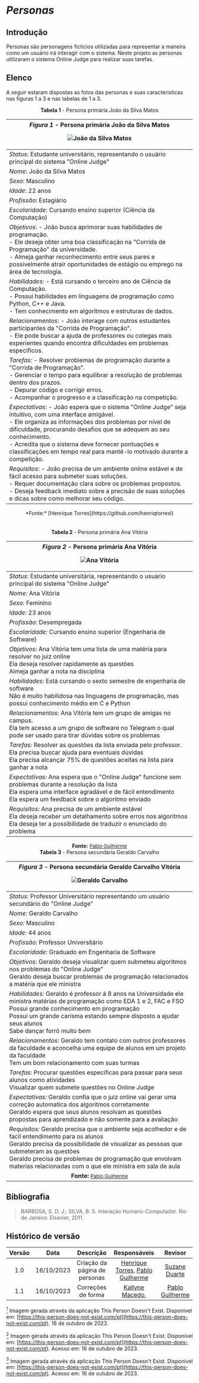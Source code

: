 # _Personas_

## Introdução

Personas são personagens ficticios utilizadas para representar a maneira como um usuário irá interagir com o sistema. Neste projeto as personas utilizaram o sistema Online Judge para realizar suas tarefas.

## Elenco

A seguir estaram dispostas as fotos das personas e suas caracteristicas nas figuras 1 a 3 e nas tabelas de 1 a 3.

<center><b>Tabela 1</b> - Persona primária João da Silva Matos</center>

| <center>_Figura 1_ - Persona primária João da Silva Matos<br><font><figure markdown>![João da Silva Matos](../assets/images/persona1.png)<a id="imagem1"></a></center>  |
| --------------------------------------------------------------------------------------------------------------------------------------------------------------------------------------------------------------------- |
| _Status_:           Estudante universitário, representando o usuário principal do sistema "Online Judge"                                                                                                                                                                                                                                                                       |
| _Nome_:             João da Silva Matos                                                                                                                                                                                                                                                                                                                                        |
| _Sexo_:             Masculino                                                                                                                                                                                                                                                                                                                                                  |
| _Idade_:           22 anos                                                                                                                                                                                                                                                                                                                                                    |
| _Profissão_:        Estagiário                                                                                                                                                                                                                                                                                                                                                 |
| _Escolaridade_:     Cursando ensino superior (Ciência da Computação)                                                                                                                                                                                                                                                                                                           |
| _Objetivos_:        - João busca aprimorar suas habilidades de programação.<br> - Ele deseja obter uma boa classificação na "Corrida de Programação" da universidade.<br> - Almeja ganhar reconhecimento entre seus pares e possivelmente atrair oportunidades de estágio ou emprego na área de tecnologia.                                                                    |
| _Habilidades_:  - Está cursando o terceiro ano de Ciência da Computação.<br> - Possui habilidades em linguagens de programação como Python, C++ e Java.<br> - Tem conhecimento em algoritmos e estruturas de dados.                                                                                                                                                        |
| _Relacionamentos_: - João interage com outros estudantes participantes da "Corrida de Programação".<br> - Ele pode buscar a ajuda de professores ou colegas mais experientes quando encontra dificuldades em problemas específicos.                                                                                                                                           |
| _Tarefas_: - Resolver problemas de programação durante a "Corrida de Programação".<br> - Gerenciar o tempo para equilibrar a resolução de problemas dentro dos prazos.<br> - Depurar código e corrigir erros.<br> - Acompanhar o progresso e a classificação na competição.                                                                                           |
| _Expectativas_: - João espera que o sistema "Online Judge" seja intuitivo, com uma interface amigável.<br> - Ele organiza as informações dos problemas por nível de dificuldade, procurando desafios que se adequem ao seu conhecimento.<br> - Acredita que o sistema deve fornecer pontuações e classificações em tempo real para mantê-lo motivado durante a competição. |
| _Requisitos_: - João precisa de um ambiente online estável e de fácil acesso para submeter suas soluções.<br> - Requer documentação clara sobre os problemas propostos.<br> - Deseja feedback imediato sobre a precisão de suas soluções e dicas sobre como melhorar seu código.                                                                                         |

<center>*Fonte:* [Henrique Torres](https://github.com/henriqtorresl)</center>
<br><br>

<center><b>Tabela 2</b> - Persona primária Ana Vitória</center>

| <center>_Figura 2_ - Persona primária Ana Vitória<br><font><figure markdown>![Ana Vitória](../assets/images/persona2.png)<a id="imagem2"></a></center>                                                        |
| --------------------------------------------------------------------------------------------------------------------------------------------------------------------------------------------------------------------- |
| _Status:_ Estudante universitária, representando o usuário principal do sistema "Online Judge"                                                                                                                        |
| _Nome:_ Ana Vitória                                                                                                                                                                                                   |
| _Sexo:_ Feminino                                                                                                                                                                                                      |
| _Idade:_ 23 anos                                                                                                                                                                                                      |
| _Profissão:_ Desempregada                                                                                                                                                                                             |
| _Escolaridade:_ Cursando ensino superior (Engenharia de Software)                                                                                                                                                     |
| _Objetivos:_ Ana Vitória tem uma lista de uma matéria para resolver no juiz online<br>Ela deseja resolver rapidamente as questões<br>Almeja ganhar a nota na disciplina                                               |
| _Habilidades:_ Está cursando o sexto semestre de engenharia de software<br>Não é muito habilidosa nas linguagens de programação, mas possui conhecimento médio em C e Python                                          |
| _Relacionamentos:_ Ana Vitória tem um grupo de amigas no campus.<br>Ela tem acesso a um grupo de software no Telegram o qual pode ser usado para tirar dúvidas sobre os problemas                                     |
| _Tarefas:_ Resolver as questões da lista enviada pelo professor.<br>Ela precisa buscar ajuda para eventuais dúvidas<br>Ela precisa alcançar 75% de questões aceitas na lista para ganhar a nota                       |
| _Expectativas:_ Ana espera que o "Online Judge" funcione sem problemas durante a resolução da lista<br>Ela espera uma interface agradável e de fácil entendimento<br>Ela espera um feedback sobre o algoritmo enviado |
| _Requisitos:_ Ana precisa de um ambiente estável<br>Ela deseja receber um detalhamento sobre erros nos algoritmos<br>Ela deseja ter a possibilidade de traduzir o enunciado do problema                               |

<center><b>Fonte:</b> <a href="https://github.com/PabloGJBS" style="font-size: small;">Pablo Guilherme</a></center>

<center><b>Tabela 3</b> - Persona secundária Geraldo Carvalho</center>

| <center>_Figura 3_ - Persona secundária Geraldo Carvalho Vitória<br><font><figure markdown>![Geraldo Carvalho](../assets/images/persona3.png)<a id="imagem3"></a>                                                                                                                                                     |
| --------------------------------------------------------------------------------------------------------------------------------------------------------------------------------------------------------------------------------------------------------------------------------------------------------------------- |
| _Status:_ Professor Universitário representando um usuário secundário do "Online Judge"                                                                                                                                                                                                                               |
| _Nome:_ Geraldo Carvalho                                                                                                                                                                                                                                                                                              |
| _Sexo:_ Masculino                                                                                                                                                                                                                                                                                                     |
| _Idade:_ 44 anos                                                                                                                                                                                                                                                                                                      |
| _Profissão:_ Professor Universitário                                                                                                                                                                                                                                                                                  |
| _Escolaridade:_ Graduado em Engenharia de Software                                                                                                                                                                                                                                                                    |
| _Objetivos:_ Geraldo deseja visualizar quem submeteu algoritmos nos problemas do "Online Judge"<br> Geraldo deseja buscar problemas de programação relacionados a matéria que ele ministra                                                                                                                            |
| _Habilidades:_ Geraldo é professor á 8 anos na Universidade ele ministra matérias de programação como EDA 1 e 2, FAC e FSO<br>Possui grande conhecimento em programação<br>Possui um grande carisma estando sempre disposto a ajudar seus alunos<br>Sabe dançar forró muito bem                                       |
| _Relacionamentos:_ Geraldo tem contato com outros professores da faculdade e aconcelha uma equipe de alunos em um projeto da faculdade<br>Tem um bom relacionamento com suas turmas                                                                                                                                   |
| _Tarefas:_ Procurar questões especificas para passar para seus alunos como atividades<br>Visualizar quem submete questões no Online Judge                                                                                                                                                                             |
| _Expectativas:_ Geraldo confia que o juiz online vai gerar uma correção automatica dos algoritmos corretamente<br> Geraldo espera que seus alunos resolvam as questões propostas para aprendizado e não somente para a avaliação                                                                                      |
| _Requisitos:_ Geraldo precisa que o ambiente seja acolhedor e de facil entendimento para os alunos<br> Geraldo precisa da possibilidade de visualizar as pessoas que submeteram as questões<br> Geraldo precisa de problemas de programação que envolvam materias relacionadas com o que ele ministra em sala de aula |
| <center><b>Fonte:</b> <a href="https://github.com/PabloGJBS" style="font-size: small;">Pablo Guilherme</a></center>                                                                                                                                                                                                   |

## Bibliografia

> BARBOSA, S. D. J.; SILVA, B. S. Interação Humano-Computador. Rio de Janeiro: Elsevier, 2011.

## Histórico de versão

| Versão |    Data    |           Descrição           |                                             Responsáveis                                             |                     Revisor                      |
| :----: | :--------: | :---------------------------: | :--------------------------------------------------------------------------------------------------: | :----------------------------------------------: |
|  1.0   | 16/10/2023 | Criação da página de personas | [Henrique Torres](https://github.com/henriqtorresl), [Pablo Guilherme](https://github.com/PabloGJBS) | [Suzane Duarte](https://github.com/suzaneduarte) |
|  1.1   | 16/10/2023 | Correções de forma | [Kallyne Macedo](https://github.com/kalipassos), | [Pablo Guilherme](https://github.com/PabloGJBS) |

[<sup>1</sup>](#imagem1) Imagem gerada através da aplicação This Person Doesn't Exist. Disponível em: [https://this-person-does-not-exist.com/pt](https://this-person-does-not-exist.com/pt). 16 de outubro de 2023.

[<sup>2</sup>](#imagem2) Imagem gerada através da aplicação This Person Doesn't Exist. Disponível em: [https://this-person-does-not-exist.com/pt](https://this-person-does-not-exist.com/pt). Acesso em: 16 de outubro de 2023.

[<sup>3</sup>](#imagem3) Imagem gerada através da aplicação This Person Doesn't Exist. Disponível em: [https://this-person-does-not-exist.com/pt](https://this-person-does-not-exist.com/pt). Acesso em: 16 de outubro de 2023.
